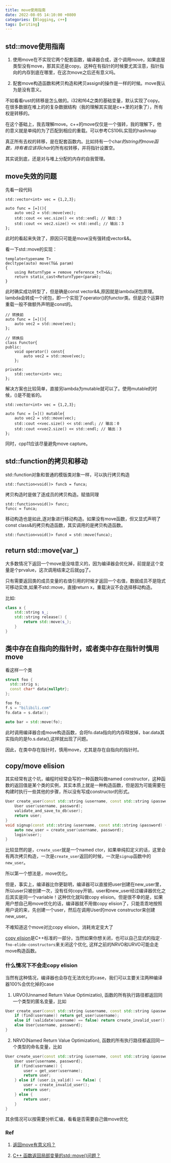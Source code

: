 ```yaml
---
title: move使用指南
date: 2022-08-05 14:10:00 +0800
categories: [Blogging, c++]
tags: [writing]
---
```


## std::move使用指南

1. 使用move在不实现它两个配套函数，编译器合成，逐个调用move，如果底层类型没有move，那其实还是copy。这种在有指针的时候要尤其注意，指针指向的内存到底在哪里，在这次move之后还有意义吗。

2. 配套move构造函数和拷贝构造和拷贝assign的操作是一样的时候。move我认为是没有意义。

不如看看rust的转移是怎么做的。i32和f64之类的基础变量，默认实现了copy。在很多数据在堆上的的复杂数据结构（我的理解其实就是c++里的对象了），所有权是转移的。

在这个基础上，我去理解move。c++的move仅仅是一个强转，我的理解下，他的意义就是单纯的为了匹配到相应的重载。可以参考CS106L实现的hashmap

真正所有去权的转移，是在配套函数内。比如持有一个char*的string的move函数，持有者应该将char*的所有权转移，并将指针设置空。

其实说到底，还是对与堆上分配的内存的自我管理。

## move失效的问题

先看一段代码

```
std::vector<int> vec = {1,2,3};

auto func = [=](){
    auto vec2 = std::move(vec);
    std::cout << vec.size() << std::endl; // 输出：3
    std::cout << vec2.size() << std::endl; // 输出：3
};
```
此时的看起来失效了，原因只可能是move没有强转成vector<int>&&。

看一下std::move的实现：


```
template<typename T>
decltype(auto) move(T&& param)
{
    using ReturnType = remove_reference_t<T>&&;
    return static_cast<ReturnType>(param);
}
```

此时确实成功转型了，但是确是const vector<int>&&,原因就是lambda闭包原理。lambda会转成一个闭包，即一个实现了operator()的functor类。但是这个运算符重载一般不做额外声明是const的。
```
// 转换前
auto func = [=](){
    auto vec2 = std::move(vec);
};

// 转换后
class Functor{
public:
    void operator() const{
        auto vec2 = std::move(vec);
    };

private:
    std::vector<int> vec;
};
```
解决方案也比较简单，直接另lambda为mutable就可以了。使用mutable的时候，()是不能省的。
```
std::vector<int> vec = {1,2,3};

auto func = [=]() mutable{
    auto vec2 = std::move(vec);
    std::cout <<vec.size() << std::endl; // 输出：0
    std::cout <<vec2.size() << std::endl; // 输出：3
};
```
同时，cpp11应该尽量避免move capture。

## std::function的拷贝和移动

std::function对象和普通的模版类对象一样，可以执行拷贝构造

```
std::function<void()> funcb = funca;
```
拷贝构造时是做了逐成员的拷贝构造。赋值同理
```
std::function<void()> funcc;
funcc = funca;
```

移动构造也是如此,逐对象进行移动构造。如果没有move函数，但又显式声明了const class&的拷贝构造函数，其实调用的是拷贝构造函数。
```
std::function<void()> funcd = std::move(funca);
```

## return std::move(var_)

大多数情况下返回一个move是没啥意义的，因为编译器会优化掉，前提是这个变量是个prvalue，这次调用结束之后就gg了。

只有需要返回类的成员变量的右值引用的时候才返回一个右值，数据成员不是隐式可移动实体,如果不std::move，直接return x，重载决议不会选择移动构造。

比如:

```cpp
class x {
    std::string s_;
    std::string release() {
        return std::move(s_);
    }
}
```

## 类中存在自指向的指针时，或者类中存在指针时慎用move

看这样一个类

```cpp
struct foo {
  std::strig s;
  const char* data{nullptr};
};

foo fo;
f.s = "bilibili.com"
fo.data = s.data();

auto bar = std::move(fo);
```

此时调用编译器合成move构造函数，会将fo.data指向的内存释放掉，bar.data其实指向的是fo.s.data(),这样就出现了问题。

因此，在类中存在指针时，慎用move，尤其是存在自指向的指针时。

## copy/move elision

其实经常有这个坑，编程时经常会写的一种函数叫做named constructor，这种函数的返回值是某个类的实例，其实本质上就是一种构造函数，但是因为可能需要在构建时执行一些其他的步骤，所以没有写成constructor的形式。

```cpp
User create_user(const std::string &username, const std::string &password) { 
    User user(username, password);
    validate_and_save_to_db(user);
    return user;
} 
void signup(const std::string &username, const std::string &password) {
    auto new_user = create_user(username, password);
    login(user);
}
```

比较显然的是，`create_user`就是一个named ctor，如果单纯扣定义的话，这里会有两次拷贝构造，一次是`create_user`返回的时候，一次是`signup`函数中的`new_user`。

所以第一个想法是，move优化。

但是，事实上，编译器比你更聪明，编译器可以直接把user创建在new_user里，所以user只被创建一次，没有任何copy开销，user和new_user经过编译器优化之后其实是同一个variable！这种优化就叫做copy elision。但是很不幸的是，如果用户想自己用move优化的话，编译器就不用做copy elision了，只能乖乖地按照用户说的来，先创建一个user，然后在调用User的move constructor来创建new_user。

不难知道这个move对比copy elision，消耗肯定变大了

[copy elision](https://eel.is/c++draft/class.copy.elision)是C++标准的一部分，当然如果你想关闭，也可以自己显式的指定`-fno-elide-constructors`来关闭这个优化, 这样之前的NRVO和URVO可能会走move构造函数。

### 什么情况下不会走copy elision

当然有这种情况，编译器也会存在无法优化的case，我们可以主要关注两种编译器100%会优化掉的case

1. URVO(Unnamed Return Value Optimizatio), 函数的所有执行路径都返回同一个类型的匿名变量，比如

```cpp
User create_user(const std::string &username, const std::string &password) {
    if (find(username)) return get_user(username);
    else if (validate(username) == false) return create_invalid_user();
    else User{username, password};
}
```

2. NRVO(Named Return Value Optimization), 函数的所有执行路径都返回同一个类型的命名变量，比如

```cpp
User create_user(const std::string &username, const std::string &password) {
    User user{username, password};
    if (find(username)) {
        user = get_user(username);
        return user;
    } else if (user.is_valid() == false) {
        user = create_invalid_user();
        return user;
    } else {
        return user;
    }
}
```

其余情况可以按需要分析汇编，看看是否需要自己做move优化

### Ref

1. [返回move有意义吗？](https://zhuanlan.zhihu.com/p/654113232)

2. [C++ 函数返回局部变量的std::move()问题？](https://www.zhihu.com/question/57048704)
